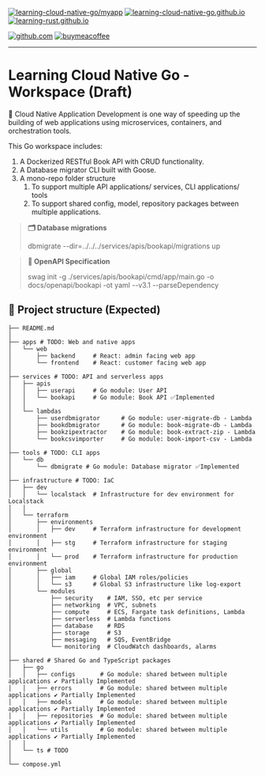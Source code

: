 [![learning-cloud-native-go/myapp](https://img.shields.io/github/stars/learning-cloud-native-go/myapp?style=for-the-badge&logo=go&logoColor=333333&label=learning-cloud-native-go/myapp&labelColor=f9f9f9&color=00ADD8)](https://github.com/learning-cloud-native-go/myapp)
[![learning-cloud-native-go.github.io](https://img.shields.io/github/stars/learning-cloud-native-go/learning-cloud-native-go.github.io?style=for-the-badge&logo=go&logoColor=333333&label=learning-cloud-native-go.github.io&labelColor=f9f9f9&color=00ADD8)](https://github.com/learning-cloud-native-go/learning-cloud-native-go.github.io)
[![learning-rust.github.io](https://img.shields.io/github/stars/learning-rust/learning-rust.github.io?style=for-the-badge&logo=rust&label=learning-rust.github.io&logoColor=333333&labelColor=f9f9f9&color=F46623)](https://learning-rust.github.io)

[![github.com](https://img.shields.io/badge/dumindu-866ee7?style=for-the-badge&logo=GitHub&logoColor=333333&labelColor=f9f9f9)](https://github.com/dumindu)
[![buymeacoffee](https://img.shields.io/badge/Buy%20me%20a%20coffee-dumindu-FFDD00?style=for-the-badge&logo=buymeacoffee&logoColor=333333&labelColor=f9f9f9)](https://www.buymeacoffee.com/dumindu)

---

# Learning Cloud Native Go - Workspace (Draft)

🌱 Cloud Native Application Development is one way of speeding up the building of web applications using microservices, containers, and orchestration tools.

This Go workspace includes:
1. A Dockerized RESTful Book API with CRUD functionality.
2. A Database migrator CLI built with Goose.
3. A mono-repo folder structure 
   1. To support multiple API applications/ services, CLI applications/ tools
   2. To support shared config, model, repository packages between multiple applications.

> **🗂️ Database migrations**
> 
> dbmigrate --dir=../../../services/apis/bookapi/migrations up

> **🧭️ OpenAPI Specification**
>
> swag init -g ./services/apis/bookapi/cmd/app/main.go -o docs/openapi/bookapi -ot yaml --v3.1 --parseDependency

## 📁 Project structure (Expected)

```shell
├── README.md
│
├── apps # TODO: Web and native apps
│   └── web
│       ├── backend     # React: admin facing web app 
│       └── frontend    # React: customer facing web app
│
├── services # TODO: API and serverless apps
│   ├── apis
│   │   ├── userapi     # Go module: User API
│   │   └── bookapi     # Go module: Book API ✅Implemented
│   │
│   └── lambdas
│       ├── userdbmigrator      # Go module: user-migrate-db - Lambda
│       ├── bookdbmigrator      # Go module: book-migrate-db - Lambda
│       ├── bookzipextractor    # Go module: book-extract-zip - Lambda
│       └── bookcsvimporter     # Go module: book-import-csv - Lambda
│
├── tools # TODO: CLI apps
│   └── db
│       └── dbmigrate # Go module: Database migrator ✅Implemented
│
├── infrastructure # TODO: IaC 
│   ├── dev
│   │   └── localstack  # Infrastructure for dev environment for Localstack
│   │
│   └── terraform
│       ├── environments
│       │   ├── dev     # Terraform infrastructure for development environment
│       │   ├── stg     # Terraform infrastructure for staging environment
│       │   └── prod    # Terraform infrastructure for production environment
│       ├── global
│       │   ├── iam     # Global IAM roles/policies
│       │   └── s3      # Global S3 infrastructure like log-export
│       └── modules
│           ├── security    # IAM, SSO, etc per service
│           ├── networking  # VPC, subnets
│           ├── compute     # ECS, Fargate task definitions, Lambda
│           ├── serverless  # Lambda functions
│           ├── database    # RDS
│           ├── storage     # S3
│           ├── messaging   # SQS, EventBridge
│           └── monitoring  # CloudWatch dashboards, alarms
│
├── shared # Shared Go and TypeScript packages
│   ├── go
│   │   ├── configs       # Go module: shared between multiple applications ✔️ Partially Implemented
│   │   ├── errors        # Go module: shared between multiple applications ✔️ Partially Implemented
│   │   ├── models        # Go module: shared between multiple applications ✔️ Partially Implemented
│   │   ├── repositories  # Go module: shared between multiple applications ✔️ Partially Implemented
│   │   └── utils         # Go module: shared between multiple applications ✔️ Partially Implemented
│   │
│   └── ts # TODO
│
└── compose.yml
```

